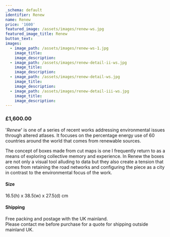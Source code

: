 ```yaml
---
_schema: default
identifier: Renew
name: Renew
price: '1600'
featured_image: /assets/images/renew-ws.jpg
featured_image_title: Renew
button_text:
images:
  - image_path: /assets/images/renew-ws-1.jpg
    image_title:
    image_description:
  - image_path: /assets/images/renew-detail-ii-ws.jpg
    image_title:
    image_description:
  - image_path: /assets/images/renew-detail-ws.jpg
    image_title:
    image_description:
  - image_path: /assets/images/renew-detail-iii-ws.jpg
    image_title:
    image_description:
---
```

### **£1,600.00**

'*Renew*' is one of a series of recent works addressing environmental issues through altered atlases. It focuses on the percentage energy use of 60 countries around the world that comes from renewable sources.

The concept of boxes made from cut maps is one I frequently return to as a means of exploring collective memory and experience. In Renew the boxes are not only a visual tool alluding to data but they also create a tension that comes from retaining the road networks and configuring the piece as a city in contrast to the environmental focus of the work.

#### Size

16\.5(h) x 38.5(w) x 27.5(d) cm

#### Shipping

Free packing and postage with the UK mainland.<br>Please contact me before purchase for a quote for shipping outside mainland UK.
